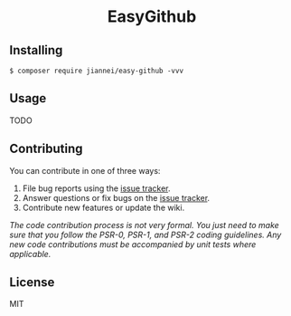 <h1 align="center"> EasyGithub </h1>

## Installing

```shell
$ composer require jiannei/easy-github -vvv
```

## Usage

TODO

## Contributing

You can contribute in one of three ways:

1. File bug reports using the [issue tracker](https://github.com/Jiannei/EasyGithub/issues).
2. Answer questions or fix bugs on the [issue tracker](https://github.com/Jiannei/EasyGithub/issues).
3. Contribute new features or update the wiki.

_The code contribution process is not very formal. You just need to make sure that you follow the PSR-0, PSR-1, and PSR-2 coding guidelines. Any new code contributions must be accompanied by unit tests where applicable._

## License

MIT
